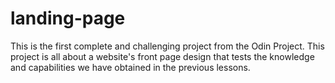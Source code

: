 # landing-page
This is the first complete and challenging project from the Odin Project. This project is all about a website's front page design that tests the knowledge and capabilities we have obtained in the previous lessons. 